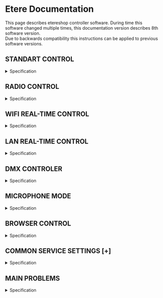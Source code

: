 # Etere Documentation 
This page describes etereshop controller software.
During time this software changed multiple times, this documentation version describes 8th software version.  
Due to backwards compatibility this instructions can be applied to previous software versions.

## STANDART CONTROL

<details> <summary>Specification</summary>
Available for controllers:

    -ESP8266
    -ESP32
    
With this type of control, changing the effects is carried out by pressing the buttons of the controller itself   
    
### Simple mode

<details> <summary>Description</summary>

For a simple stand-alone mode with switching the effect using a button, the configuration file should contain the following line:

    play.default=0;

    or

    play.default=Manual;

    or nothing
</details>

### Auto-switch mode

<details> <summary>Description</summary>
When the mode is active, your controller will cycle through effects in an endless loop every N seconds.
To activate this mode, set the following line in the configuration file:

    play.default=2;

    or

    play.default=Auto;

You also need to create an `auto.txt` file and write the time value in milliseconds to this file. Example: 

    15000 - effects will switch every 15 seconds.

To activate automatic switching of effects after turning on the product, you just need to press the button of the switching effect.

To activate the blackout effect, you need to press and hold any button for about 1.5-2 seconds.
Blackout effect - the effect at which all LEDs go out

> **Note:** LEDs continue to consume power while playing the blackout effect
</details>

### Playlist mode

<details> <summary>Description</summary>
You also can program your own show. 
To activate this mode, set the following line in the configuration file:

    play.default=1;
    
    or
    
    play.default=Playlist;

Also, you need to create an auto.txt file and write the number of effects and the time when the effect should be switched after the start of the show in this file. The show starts after clicking the switch effect button.
    
`show.txt` file example:
    
    1, 0:00
    2, 0:10			| Effect with the name S2 can't be found on sd Card -> ignoring
    3, 0:25			| Activate effect S3 after 25 seconds from click.
    0, 0:30			| Activate blackout at 30th second from click.
    4, 0:31			| Activate S4 at second 31
    12, 0:35:541		| Activate S12 at 35.541
    1, 40100		| Activate S1 in 41.1 seconds after click (time in msec)
    0, 0:50			| Activate blackout at 50th second
    3, 1:05			| Activate S3 at 1:05, this effect will be active until you turn off the controller.

How it works:

    Set S1 effect at the start (0th second) from button click
    Set S2 effect at 10th second.
    Set S3 effect at 25th second.
    Set blackout effect at 30th second.
    ...
    
Remember to set the dimming effect (number 0) at the end if you want to turn off the LEDs at the end of the show.    
To do this, press and hold the button for about 1.5-2 seconds.

If the controller cannot find an effect by the sequence number specified in the playlist, that effect will be ignored. The previous effect will continue to play.
</details>

### Test mode

<details> <summary>Description</summary>
Service mode for testing and detecting problems with LEDs.

> **Note:** This mode is not custom

    play.default=3;
    or
    play.default=Test;
</details>   
</details>




## RADIO CONTROL
    
<details> <summary>Specification</summary>  
Radio control is an extension of the standard control.
    
To enable the radio, add the following line to the configuration file:

   - if the controller should only listen to the radio channel;

       `radio.pattern=input;`

   - if the controller only needs to send a radio signal to other receivers;
    
       `radio.pattern=output;`

   - if the controller must simultaneously listen to the radio and send it to other receivers;

       `radio.pattern=group;` 

The radio signal only transmits the effect number. If the controller receives this value, it must change the current effect number to the received number and play that effect assuming that it exists on the controller's memory card.
    
In output mode and group mode, the controller will send the effect value if it was changed by pressing the effect switch button (not applicable to special transmitter controllers such as DMX-RF 20-button remote controller).    
    
### Radio module settings
    
<details> <summary>Description</summary>

If you have several groups of radio-controlled LED products and want to control them independently, you can change the radio channels. Signals from different channels do not overlap with each other.
    
To change the radio channel, you need to add the following line to the config file:

`radio.channel=#;`

Where # is the number of the channel that can range from 1 to 127.

Default channel is 1;

</details>
    
### Advanced settings    

<details> <summary>Description</summary>

You can also create virtual subchannels. This option has been added to use multiple DMX channels to control LED products with a DMX-RF transmitter.

Advanced settings are activated by adding the following code to the config file:

`radio.version=1;`

The number of subchannels is regulated by the following line:
    
`radio.v1.bits=#;`    
    
Where # - subchannel mode, it must be between 1 and 4:
    
    - If 1: up to 2 subchannels but 127 numbers of effects max.
    - If 2: up to 4 subchannels but 63 numbers of effects max.
    - If 3: up to 8 subchannels but 31 numbers of effects max.
    - If 4: up to 16 subchannels but 15 numbers of effects max.
    
All receivers must have the same settings. If the transmitter sends a radio signal to 5 receivers, then each receiver should have 
    radio.v1.bits = 3 (4 < 5 < 8).

`radio.v1.address=0;`
Subchannel address for the receiver.
    - If radio.v1.bits=1 then value in range from 0 to 1;
    - If radio.v1.bits=2 then value in range from 0 to 3;
    - If radio.v1.bits=3 then value in range from 0 to 7;
    - If radio.v1.bits=4 then value in range from 0 to 15;
    
`radio.v1.reset=0;`
Blackout/stop value. We recommend that you do not change this value.

`radio.v1.output=[0,1];`
Output address [addr,addr,addr] for output and group modes.

</details>

### Integration with standalone modes    

<details> <summary>Description</summary>    

Simple standalone mode
Works autonomously as usual. In radio group mode or output mode, if you press a button to change the effect, the controller also sends a signal to other LED products to change the effect to the same number.
The number of effects must be the same on each controller, otherwise switching to the missing effect will be ignored. A long press on the button will stop the effects playback.

Auto and show/playlist mode

A short press of the button sends a signal to start playback of the sequence to each controller-listener. A long press on the button will stop the effects playback.

</details>

Possible types of radio transmitters:
    
   <details> <summary>Description</summary>     
    
   - Twenty button console
    
        <details> <summary>Description</summary> 
  
        ![image](images/Twenty_button_console.jpg) 
        
        The remote control consists of: a controller box unit with 20 buttons, an external radio antenna 433MHz, a power bank, a USB cable.    
        
        There are 2 versions of the remote control: for 20 effects and for 36 effects.

        Version with 20 effects: each button triggers one effect from 1 to 20.

        Version with 36 effects: 
            
            18 buttons for switching effects, 2 buttons for setting page 1 or 2. 
            If page #1 is selected: buttons 1-18 → effects 1-18. 
            If page # 2 is selected: buttons 1-18 → effects 19-36.
            
        The radio channel cannot be changed by hardware restrictions.
    
        </details>
    
   - DMX device
   
        [**Manual**](https://github.com/etereman/-controller-documentation-control-types-/blob/main/README.md#dmx-controler).

</details>  
    
</details>
    
       
## WIFI REAL-TIME CONTROL    
       
<details> <summary>Specification</summary>      
    
Available on ESP8266 and ESP32.

Network data type: Art-Net packets.

Limitations:
    
  - ESP8266 - 680 LEDs or 4 universes
  - ESP32 - 1700 LEDs or 10 universes (it is recommended to use fewer LEDs for more stability)
   
Universe is an Artnet networking package containing data for 170 LEDs.
Supported WiFi protocols: IEEE 802.11b/g/n.

   
    
### WiFi settings for config.txt file
    
<details> <summary>Description</summary>    

`wifi.mode=sta;`
    
`'sta'` or `'ap'`. This means that the controller must be connected to the user’s Wi-Fi hotspot, otherwise, the controller will create its own hotspot with the parameters shown below. We recommend using the `"sta"` mode.
Warning! Signal quality and network stability largely depend on the hardware of your access point! A regular cheap home router may not be enough for your tasks.

`wifi.ssid=Point1234;`
Access point name.

`wifi.password=pass4321;`
Access point password.

`wifi.ip=192.168.1.99;`
IP address of controller in network.

`wifi.netmask=255.255.255.0;`
Standard network mask, no need to change in most situations.

`wifi.gateway=192.168.1.1;`
Same as IP, but the last number may be any from 0 to 255. The gateway is only needed to work over the Internet. There is no internet functionality at this moment.

`play.defaultPlayMode=4;`
or
`play.defaultPlayMode=Art-Net;`
Sets this mode as default mode.

</details>

</details>      
    
    
## LAN REAL-TIME CONTROL        
    
<details> <summary>Specification</summary> 
   
Only is supported by ESP32.

Limitations: 4760 LEDs or 28 universes for stable operation, but more than 40 universes are possible (6800 LEDs).
    
Warning! More LEDs -> less stability and lower frame rates -> more freezes or controller reboots.


### LAN Settings for config.txt file

`wifi.mode=eth;`
Enable LAN hardware.

`wifi.ip=192.168.1.99;`
IP address of controller within the network.

`wifi.netmask=255.255.255.0;`
Standard network mask, no need to change it in most situations.

`wifi.gateway=192.168.1.1;`
Same as IP, but the last number may be any from 0 to 255. The gateway is only needed to work over the Internet. There is no internet functionality at this moment.

`play.defaultPlayMode=4;` or `play.defaultPlayMode=Art-Net;`
    
Sets this mode as default mode.
    
</details>    

## DMX CONTROLER

<details> <summary>Specification</summary> 
    
To switch effects via a DMX device, a Teensy 3.2 controller is used with two male XLR connectors with 3 and 5 pins respectively, a microSD card, LED indication, a 433 MHz radio module, and an external antenna.

The controller comes in 2 firmware versions:
    
   - control with 1 DMX channel (old);
   - control using 1-16 DMX channels (has limitations).

Restrictions of the second option depending on the number of channels:
    
    - 1 channel - supports up to 255 effects
    - 2 channels - supports up to 127 effects
    - 3-4 channels - supports up to 63 effects
    - 5-8 channels - supports up to 31 effects
    - 9-16 channels - supports up to 16 effects

### DMX channel settings

<details> <summary>Description</summary> 
    
The controller memory card contains the `channel.txt` file. The DMX channel number should be specified in the range of [1-512], each channel should be specified on a new line, and the number of channels should not exceed 16 pieces.

Example:
    
![image](images/DMX.jpg)

</details>  

### Radio channel settings
    
<details> <summary>Description</summary>
    
If for some reason the first radio channel is occupied by another device, you can change the channel of this transmitter by creating a file “config.txt”. In it, you must specify the channel number from 1 to 127. In this case, the channel of the receiving device must also be changed. See the appropriate section for ESP8266 or ESP32 controllers.

LED indication:
    
    - red - microSD card not found;
    - dull red at the start - microSD card found but there is no "channel.txt" file;
    - yellow - errors in channel.txt file.

</details>    

</details>      
    
## MICROPHONE MODE

<details> <summary>Specification</summary> 

![image](images/micro.jpg)

Only available with ESP8266.

Restrictions:
    
   - 1 button to switch effects instead of 2 by default;
   - Reduces the number of LED outputs by 1.

2 microphone modes:
    
   - Response of standalone effects to sound
   - Sound animation.

### Response of standalone effects to sound

<details> <summary>Description</summary> 

Regular standalone effects can react to sound in terms of brightness and speed.

Add next rows to the config file:

    device.1=mic(17);
    update.set=led.brightness, device.1.1, 5,100;
    update.set=play.speed, device.1.1, 150,512;
    button.count=1;
    button.1=digital(10,pull_up)[Switch 1,1000 Reset];

Only one effect switch button will be available for use. The only thing you can change is the action for this button. The rest of the parameter values are optimal for current hardware.
But you can change the last two values for update.set parameter for brightness and speed 5 – minimum brightness (range: 0-99), 100 – maximum brightness (range: 1-100), 150 – minimum speed (range:0-511), 512 – maximum speed (range:1-512).

</details> 

### Sound animation

<details> <summary>Description</summary> 

The controller with the microphone must have next lines of code in the config file:
    
    button.count=1;
    button.1=digital(10,pull_up)[Switch 1,1000 Reset];
    device.1=mic(17,200,60,49000,2100,5000);

Only one effect switch button will be available for use. The only thing you can change is the action for this button. The rest of the parameter values are optimal for current hardware.


Also, you need to create a file A1.txt in the root folder (in the same place where the config.txt file is stored):

    version=1;
    device=device.1.1;
    frametime=100;
    
Also, you need to create a folder named anim in the root folder. Create a folder named A1 in the anim folder and save the images that you want to see as your effects in it. Images must be in .bmp format with a resolution equal to that of the LED patch resolution. BMP images must have numbered names starting from number 1 (1.bmp, 2.bmp ...). Images must have 24-bit color depth (check the parameter in a graphics editor).

![image](images/A1.jpg)

</details>

</details> 


## BROWSER CONTROL

<details> <summary>Specification</summary> 
    
vailable only for ESP32.
 
Used only for standalone and radio [output or group mode] control.
 
To activate this functionality you need to add next rows to the config.txt file:
 
    wifi.ssid=Custom_access_point_name;
    wifi.password=cusom_password;
    wifi.mode=ap;
    wifi.ip=192.168.1.100;
    wifi.netmask=255.255.255.0;
    wifi.gateway=192.168.1.1;
 
`wifi.web=1;` or `wifi.web=true;`
    
These are the same settings that are used for WiFi realtime settings except the last row. More details are here.

> **Note:** Controller also can be set in 'sta' mode. In this case you need to set ssid and password of the existing network. Also you need to know its IP address. First 3 values of controller IP must repeat values of network IP. Last value must be not occupied by any another device and not equal or more than 255. 

### How to use

<details> <summary>Description</summary>

    1. Turn on your controller with the settings above.
    2. Take your mobile phone or laptop and open the WiFi network list.
    3. Find the network with the name that you wrote in the config file and connect to it using your password.
    4. Open your browser and type the controller’s IP address to the address bar.
    5. If done correctly, you will see the control page.


![image](images/B1.jpg)

Open the menu and select the manual control option.
    
![image](images/B3.jpg)

    1. LED brightness control.
    2. Set the current effect by number.
    3. Previous (-), next (+), and blackout effect.
    4. Effect speed. You can make it faster or slower.
    5. You can set config file string to switch on/off any supported functionality. Example: rh.enable=0; - radio disable.
    6. Select effect by name.
    7. Service menu. You can try to configure LEDs different from WS2812b but only if they are using the same control logic. For advanced users.
    8. Change the colors of LEDs of all connected products. Use RGB sliders to find the color you want.

File manager may be also useful to upload new effects over a Wi-Fi connection from your device.
Warning! Do not turn off the controller while transferring files to avoid errors in the controller memory card.


![image](images/B2.jpg)

</details>

</details>    




## COMMON SERVICE SETTINGS [+]

<details> <summary>Specification</summary>     

This settings can be added to the config files of ESP8266 and ESP32 controllers.

### Effects

<details> <summary>Description</summary>

Maximum LED brightness. 70% by default.
   `led.bright=70%;`

Play the first effect immediately after turning on the controller. False by default.
   `play.autostart=true;`

Effect speed. 100% by default.
   `play.speed=100%;`

</details>

### LEDs

<details> <summary>Description</summary>

LED type. WS – WS2812b; SK – SK6812; PL – PL9823; WS_CHIP – used in 3D cube installations. (For advanced users only) 
Chooses one of supported led types ( WS / SK / PL / WS_CHIP ):
    
`led.type=WS;`
    
This command works only for ESP8266 for now. For ESP32 you need to use T0, T1 and PD parameters.

Change color order. Different LED types has different color order. (For advanced users only)
    
`led.order=default;`	 Defines led color order (RGB / GRB / ... )

If your LEDs are not supported but have the same type of data signal as LED types above, you can set up your own LEDs using their documentation. (For advanced users only)
    
    led.t1=0;
    led.t0=0;
    led.pd=0;

</details>

### Buttons

<details> <summary>Description</summary>

Default settings for the config file:
    
    button.count=2;
    button.1=analog<0,500>(34,pullup,no invert)[next, 1500 reset];
    button.2=analog<500,3500>(34,pullup,no invert)[back, 1500 reset];
    
You can change parameters of button action like next, back, reset, brigntness.
1500 means that reset to blackout after a long press for about 1.5 seconds.
    
Example for brightness change:
    
`button.1=analog<0,500>(34,pullup,no invert)[Brightness 10, 500 Brightness -10];`
    
Brightness range: 0-255. So each press/long press changes brightness value by ~1/25.

If you want to disable buttons:
    
   `button.disable=false;`

</details>

</details> 
    
## MAIN PROBLEMS

<details> <summary>Specification</summary>

Sometimes, you may see problems in the performance of LED products. Here are some explanations for the most popular problems.

 
 
        ### Problem # 1: Some parts of the product aren't working.

<details> <summary>Description</summary>    

This problem can occur in two cases:
   - broken LED;
   - a crack or a break in the soldering (it manifests itself in the same way as a broken LED but the problem and its solution are slightly different).

Also, a break in the soldering does not always turn off the LEDs. It all depends on which wire was disconnected from the LED. Sometimes a break in soldering is manifested as a chaotic blinking of LEDs, that is, some LEDs are not controlled by the controller. Less commonly, this problem manifests itself as freezing of some part of the image, while the rest of the product works properly.

Solution: re-solder the connection or replace the LEDs. Links to video instructions:
Products with separately located diodes connected by flexible wires (products for belly dancing, Peacock Tails, ballet tutus, angel wings, etc.): 

    https://youtu.be/c3QmbBcWxTw

    Products made with LED strip: https://youtu.be/XLc9dmGdp3g

    Repair of diodes in LED jackets: https://youtu.be/rEJG0qQuwB4

</details>

        ### Problem # 2: Product LEDs are blinking red.

<details> <summary>Description</summary>  

Cause: There is a problem with the microSD card.

Solution: Make sure the microSD card is fully inserted.

It is also necessary to check the memory card for errors. Use a microSD to USB adapter or a respective slot in a laptop to connect the memory card to your computer. If the computer recognizes the memory card but cannot open it, you need to erase all data on the memory card. To do this, you need to format it. Video instructions on formatting memory cards can be viewed here: 

https://www.youtube.com/watch?v=M70LqYyvp_A

Formatting settings: FAT32 file system.

Copy all files for the controller from our Amazon cloud drive. The link to the cloud drive is usually provided together with instructions for creating new effects in Madrix. Contact ETEREshop managers if you do not have a link to the cloud drive. You can also use your own backup copy on your computer if you have one.

If the computer does not recognize the memory card, you need to replace it. You can try taking a memory card from a spare controller if available. If the problem is not resolved, chances are high that the controller's microSD slot has been damaged. In this case, repair or use of a spare controller is required.

</details>

        ### Problem # 3: LEDs are blinking blue-red.

<details> <summary>Description</summary> 

Cause: Failed activation of the controller. This is a fairly rare problem that usually occurs if the wrong or broken activation file has been copied to the microSD card of the controller. Solution: send us the protect.txt file from the microSD card and we will give you the correct key.

</details>

        ### Problem # 4: product flashes yellow-red.

<details> <summary>Description</summary>  

Cause: The controller cannot recognize the config.txt file on the microSD card.

Solution: Check if the config.txt file exists on the memory card. If the file exists, check the memory card for errors. To do this, refer to the "product LEDs are flashing red" solution.    

</details>

        ### Problem # 5: visual effects slow down, stop at some point, or don't change.

<details> <summary>Description</summary>   

Cause 1: problem with the memory card.

Solution 1: If the memory card is recognized by the computer, copy all files to your computer and format the card. Formatting settings: FAT32 file system. Copy the files back and insert the card into the controller. Check the results. If the problem persists or returns soon, try using a different memory card.

Cause 2: Low battery current. Most LED products require at least 10 amperes of current, it is recommended to use batteries with 20 amps or more, especially if the product has a big number of LEDs. If you have purchased batteries with less than 10 amps or where the amperage is not written at all, there is a high probability that the performance problem lies in them, especially if this problem appeared the first or second time you turned on the product.

Solution 2: Try replacing the batteries with high current ones. There’s no need to buy a big number of batteries to test this solution if the product requires 4+ batteries. You can turn on the product with only 2 batteries.
Batteries with implicit amperes should be avoided, especially the Nuon and UltraLast brands that are quite common in stores in the United States (Batteries and bulbs, Walmart, etc.).

</details>    

</details>
